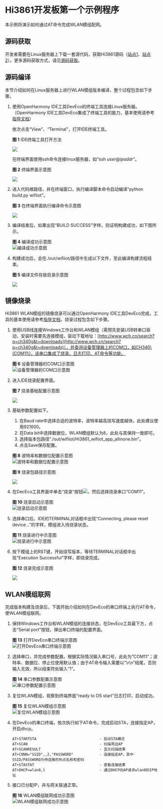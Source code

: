 # Hi3861开发板第一个示例程序<a name="ZH-CN_TOPIC_0000001053302600"></a>

本示例将演示如何通过AT命令完成WLAN模组配网。

## 源码获取<a name="section1545225464016"></a>

开发者需要在Linux服务器上下载一套源代码，获取Hi3861源码（[站点1](http://tools.harmonyos.com/mirrors/os/1.0/wifiiot-1.0.tar.gz)、[站点2](https://mirrors.huaweicloud.com/harmonyos/1.0/wifiiot-1.0.tar.gz)）。更多源码获取方式，请见[源码获取](../get-code/源码获取.md)。

## 源码编译<a name="section1736014117148"></a>

本节介绍如何在Linux服务器上进行WLAN模组版本编译，整个过程包含如下步骤。

1.  使用OpenHarmony IDE工具DevEco的终端工具连接Linux服务器。（OpenHarmony IDE工具DevEco集成了终端工具的能力，基本使用请参考[指导文档](https://device.harmonyos.com/cn/docs/ide/user-guides/service_introduction-0000001050166905)）

    依次点击“View”、“Terminal”，打开IDE终端工具。

    **图 1**  IDE终端工具打开方法<a name="fig1975813338510"></a>  
    

    ![](figures/zh-cn_image_0000001055040538.png)

    在终端界面使用ssh命令连接linux服务器，如“ssh  _user_@_ipaddr_”。

    **图 2**  终端界面示意图<a name="fig91165301546"></a>  
    

    ![](figures/zh-cn_image_0000001054599199.png)

2.  进入代码根路径，并在终端窗口，执行编译脚本命令启动编译“python build.py wifiiot”。

    **图 3**  在终端界面执行编译命令示意图<a name="fig17727115215612"></a>  
    

    ![](figures/zh-cn_image_0000001055040596.png)

3.  编译结束后，如果出现“BUILD SUCCESS”字样，则证明构建成功，如下图所示。

    **图 4**  编译成功示意图<a name="fig1262101218463"></a>  
    ![](figures/编译成功示意图.png "编译成功示意图")

4.  构建成功后，会在./out/wifiiot/路径中生成以下文件，至此编译构建流程结束。

    **图 5**  编译文件存放目录示意图<a name="fig38521346164618"></a>  
    

    ![](figures/zh-cn_image_0000001055040654.png)


## 镜像烧录<a name="section1610612214150"></a>

Hi3861 WLAN模组的镜像烧录可以通过OpenHarmony IDE工具DevEco完成，工具的基本使用请参考[指导文档](https://device.harmonyos.com/cn/docs/ide/user-guides/service_introduction-0000001050166905)，烧录过程包含如下步骤。

1.  使用USB线连接Windows工作台和WLAN模组（需预先安装USB转串口驱动，安装时需要先连接模组，驱动下载地址：[http://www.wch.cn/search?q=ch340g&t=downloads](http://www.wch.cn/search?q=ch340g&t=downloads)），并查询设备管理器上的COM口，如CH340\(COM11\)，该串口集成了烧录、日志打印、AT命令等功能。

    **图 6**  设备管理器的COM口示意图<a name="fig85905394917"></a>  
    ![](figures/设备管理器的COM口示意图.png "设备管理器的COM口示意图")

2.  进入IDE烧录配置界面。

    **图 7**  烧录基础配置示意图<a name="fig16939203111472"></a>  
    

    ![](figures/zh-cn_image_0000001054877726.png)

3.  基础参数配置如下。

    1.  在Baud rate中选择合适的波特率，波特率越高烧写速度越快，此处建议使用921600。
    2.  在Data bit中选择数据位，WLAN模组默认为8，此处与其保持一致即可。
    3.  选择版本包路径“./out/wifiiot/Hi3861\_wifiiot\_app\_allinone.bin”。
    4.  点击Save保存配置。

    **图 8**  波特率和数据位配置示意图<a name="fig4315145184815"></a>  
    ![](figures/波特率和数据位配置示意图.png "波特率和数据位配置示意图")

    **图 9**  烧录包路径示意图<a name="fig105491550185115"></a>  
    

    ![](figures/zh-cn_image_0000001054087868.png)

4.  在DecEco工具界面中单击“烧录”按钮![](figures/zh-cn_image_0000001054443694.png)，然后选择烧录串口“COM11”。

    **图 10**  烧录启动示意图<a name="fig051518341529"></a>  
    ![](figures/烧录启动示意图.png "烧录启动示意图")

5.  选择串口后，IDE的TERMINAL对话框中出现“Connecting, please reset device...”的字样，模组进入待烧录状态。

    **图 11**  烧录进行中示意图<a name="fig233565715549"></a>  
    ![](figures/烧录进行中示意图.png "烧录进行中示意图")

6.  按下模组上的RST键，开始烧写版本，等待TERMINAL对话框中出现“Execution Successful”字样，即烧录完成。

    **图 12**  烧录完成示意图<a name="fig191921618564"></a>  
    

    ![](figures/zh-cn_image_0000001054802306.png)


## WLAN模组联网<a name="section168257461059"></a>

完成版本构建及烧录后，下面开始介绍如何在DevEco的串口终端上执行AT命令，使WLAN模组联网。

1.  保持Windows工作台和WLAN模组的连接状态，在DevEco工具最下方，点击“Serial port”按钮，弹出串口终端的配置界面。

    **图 13**  打开DevEco串口终端示意图<a name="fig749694135716"></a>  
    ![](figures/打开DevEco串口终端示意图.png "打开DevEco串口终端示意图")

2.  选择串口，并完成参数配置。根据实际情况输入串口号，此处为“COM11”；波特率、数据位、停止位使用默认值；由于AT命令输入需要以“\\r\\n”结尾，否则输入无效，所以结束符处输入“1”。

    **图 14**  串口参数配置示意图<a name="fig179371422175815"></a>  
    ![](figures/串口参数配置示意图.png "串口参数配置示意图")

3.  复位WLAN模组，观察到终端界面“ready to OS start”日志打印，启动成功。

    **图 15**  复位WLAN模组示意图<a name="fig227819127594"></a>  
    ![](figures/复位WLAN模组示意图.png "复位WLAN模组示意图")

4.  在DevEco的串口终端，依次执行如下AT命令，完成启动STA，连接指定AP，开启dhcp。

    ```
    AT+STARTSTA                             - 启动STA模式
    AT+SCAN                                 - 扫描周边AP
    AT+SCANRESULT                           - 显示扫描结果
    AT+CONN="SSID",,2,"PASSWORD"            - 连接指定AP，其中SSID/PASSWORD为待连接的热点名称和密码
    AT+STASTAT                              - 查看连接结果
    AT+DHCP=wlan0,1                         - 通过DHCP向AP请求wlan0的IP地址
    ```

5.  接口已分配IP，并与网关联通正常。

    **图 16**  WLAN模组联网成功示意图<a name="fig834919451597"></a>  
    ![](figures/WLAN模组联网成功示意图.png "WLAN模组联网成功示意图")


